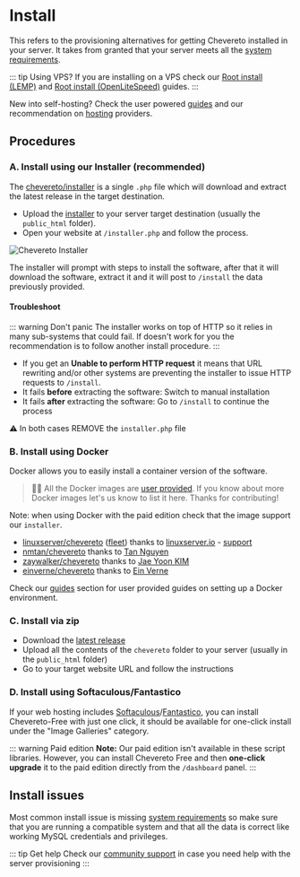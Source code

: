 # Install

This refers to the provisioning alternatives for getting Chevereto installed in your server. It takes from granted that your server meets all the [system requirements](./requirements.md).

::: tip Using VPS?
If you are installing on a VPS check our [Root install (LEMP)](./root-install.md) and [Root install (OpenLiteSpeed)](./root-openlitespeed.md) guides.
:::

New into self-hosting? Check the user powered [guides](../contributed.md#guides) and our recommendation on [hosting](hosting.md) providers.

## Procedures

### A. Install using our Installer (recommended)

The [chevereto/installer](https://github.com/chevereto/installer) is a single `.php` file which will download and extract the latest release in the target destination.

- Upload the [installer](https://chevereto.com/download/file/installer) to your server target destination (usually the `public_html` folder).
- Open your website at `/installer.php` and follow the process.

![Chevereto Installer](https://camo.githubusercontent.com/1c1a868703419338eb6b01802270171b4bbb134d/68747470733a2f2f63686576657265746f2e636f6d2f7372632f696d672f696e7374616c6c65722f73637265656e2d76322e706e673f3230313930363233)

The installer will prompt with steps to install the software, after that it will download the software, extract it and it will post to `/install` the data previously provided.

#### Troubleshoot

::: warning Don't panic
The installer works on top of HTTP so it relies in many sub-systems that could fail. If doesn't work for you the recommendation is to follow another install procedure.
:::

- If you get an **Unable to perform HTTP request** it means that URL rewriting and/or other systems are preventing the installer to issue HTTP requests to `/install`.
- It fails **before** extracting the software: Switch to manual installation
- It fails **after** extracting the software: Go to `/install` to continue the process

⚠ In both cases REMOVE the `installer.php` file

### B. Install using Docker

Docker allows you to easily install a container version of the software.

> 👏🏾 All the Docker images are [user provided](https://hub.docker.com/search?q=chevereto&type=image). If you know about more Docker images let's us know to list it here. Thanks for contributing!

Note: when using Docker with the paid edition check that the image support our `installer`.

- [linuxserver/chevereto](https://github.com/linuxserver/docker-chevereto) ([fleet](https://fleet.linuxserver.io/image?name=linuxserver/chevereto)) thanks to [linuxserver.io](https://www.linuxserver.io/) - [support](https://forums.unraid.net/topic/97235-support-linuxserverio-chevereto/)
- [nmtan/chevereto](https://hub.docker.com/r/nmtan/chevereto/) thanks to [Tan Nguyen](https://github.com/tanmng)
- [zaywalker/chevereto](https://hub.docker.com/r/zaywalker/chevereto) thanks to [Jae Yoon KIM](https://github.com/zaywalker)
- [einverne/chevereto](https://hub.docker.com/r/einverne/chevereto) thanks to [Ein Verne](https://github.com/einverne)

Check our [guides](../contributed.md#guides) section for user provided guides on setting up a Docker environment.

### C. Install via zip

- Download the [latest release](https://chevereto.com/panel/downloads)
- Upload all the contents of the `chevereto` folder to your server (usually in the `public_html` folder)
- Go to your target website URL and follow the instructions

### D. Install using Softaculous/Fantastico

If your web hosting includes [Softaculous](https://softaculous.com/)/[Fantastico](https://netenberg.com/fantastico.php), you can install Chevereto-Free with just one click, it should be available for one-click install under the "Image Galleries" category.

::: warning Paid edition
**Note:** Our paid edition isn't available in these script libraries. However, you can install Chevereto Free and then **one-click upgrade** it to the paid edition directly from the `/dashboard` panel.
:::

## Install issues

Most common install issue is missing [system requirements](./requirements.md) so make sure that you are running a compatible system and that all the data is correct like working MySQL credentials and privileges.

::: tip Get help
Check our [community support](https://chevereto.com/community/categories/support.43/) in case you need help with the server provisioning
:::
